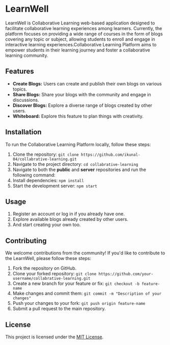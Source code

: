 # LearnWell

LearnWell is Collaborative Learning web-based application designed to facilitate collaborative learning experiences among learners. Currently, the platform focuses on providing a wide range of courses in the form of blogs covering any topic or subject, allowing students to enroll and engage in interactive learning experiences.Collaborative Learning Platform aims to empower students in their learning journey and foster a collaborative learning community.

## Features

- **Create Blogs:** Users can create and publish their own blogs on various topics.
- **Share Blogs:** Share your blogs with the community and engage in discussions.
- **Discover Blogs:** Explore a diverse range of blogs created by other users.
- **Whiteboard:** Explore this feature to plan things with creativity.


## Installation

To run the Collaborative Learning Platform locally, follow these steps:

1. Clone the repository: `git clone https://github.com/ikunal-04/collabrative-learning.git`
2. Navigate to the project directory: `cd collabrative-learning`
3. Navigate to both the **public** and **server** repositories and run the following command: 
4. Install dependencies: `npm install`
5. Start the development server: `npm start`

## Usage

1. Register an account or log in if you already have one.
2. Explore available blogs already created by other users.
3. And start creating your own too.

## Contributing

We welcome contributions from the community! If you'd like to contribute to the LearnWell, please follow these steps:

1. Fork the repository on GitHub.
2. Clone your forked repository: `git clone https://github.com/your-username/collabrative-learning.git`
3. Create a new branch for your feature or fix: `git checkout -b feature-name`
4. Make changes and commit them: `git commit -m "Description of your changes"`
5. Push your changes to your fork: `git push origin feature-name`
6. Submit a pull request to the main repository.

## License

This project is licensed under the [MIT License](https://github.com/ikunal-04/collabrative-learning/blob/main/LICENSE).                                                                                                           
